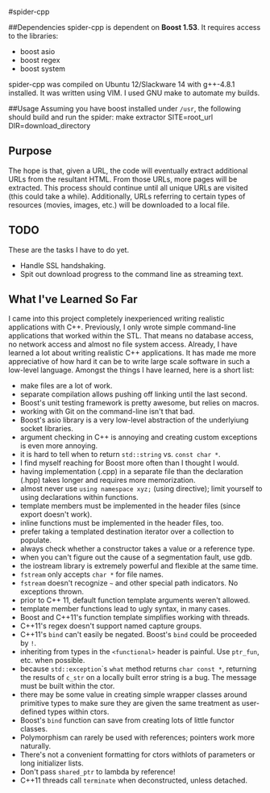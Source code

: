 #spider-cpp

##Dependencies
spider-cpp is dependent on **Boost 1.53**. It requires access to the libraries:
* boost asio
* boost regex
* boost system

spider-cpp was compiled on Ubuntu 12/Slackware 14 with g++-4.8.1 installed. It was written using VIM. I used GNU make to automate my builds.

##Usage
Assuming you have boost installed under `/usr`, the following should build and run the spider:
    make extractor SITE=root_url DIR=download_directory

## Purpose
The hope is that, given a URL, the code will eventually extract additional URLs from the resultant HTML. From those URLs, more pages will be extracted. This process should continue until all unique URLs are visited (this could take a while). Additionally, URLs referring to certain types of resources (movies, images, etc.) will be downloaded to a local file.

## TODO
These are the tasks I have to do yet.
* Handle SSL handshaking.
* Spit out download progress to the command line as streaming text.

## What I've Learned So Far
I came into this project completely inexperienced writing realistic applications with C++. Previously, I only wrote simple command-line applications that worked within the STL. That means no database access, no network access and almost no file system access. Already, I have learned a lot about writing realistic C++ applications. It has made me more appreciative of how hard it can be to write large scale software in such a low-level language. Amongst the things I have learned, here is a short list:

* make files are a lot of work.
* separate compilation allows pushing off linking until the last second.
* Boost's unit testing framework is pretty awesome, but relies on macros.
* working with Git on the command-line isn't that bad.
* Boost's asio library is a very low-level abstraction of the underlyiung socket libraries.
* argument checking in C++ is annoying and creating custom exceptions is even more annoying.
* it is hard to tell when to return `std::string` vs. `const char *`.
* I find myself reaching for Boost more often than I thought I would.
* having implementation (.cpp) in a separate file than the declaration (.hpp) takes longer and requires more memorization.
* almost never use `using namespace xyz;` (using directive); limit yourself to using declarations within functions.
* template members must be implemented in the header files (since export doesn't work).
* inline functions must be implemented in the header files, too.
* prefer taking a templated destination iterator over a collection to populate.
* always check whether a constructor takes a value or a reference type.
* when you can't figure out the cause of a segmentation fault, use gdb.
* the iostream library is extremely powerful and flexible at the same time.
* `fstream` only accepts `char *` for file names.
* `fstream` doesn't recognize `~` and other special path indicators. No exceptions thrown.
* prior to C++ 11, default function template arguments weren't allowed.
* template member functions lead to ugly syntax, in many cases.
* Boost and C++11's function template simplifies working with threads.
* C++11's regex doesn't support named capture groups.
* C++11's `bind` can't easily be negated. Boost's `bind` could be proceeded by `!`.
* inheriting from types in the `<functional>` header is painful. Use `ptr_fun`, etc. when possible.
* because `std::exception`\`s `what` method returns `char const *`, returning the results of `c_str` on a locally built error string is a bug. The message must be built within the ctor.
* there may be some value in creating simple wrapper classes around primitive types to make sure they are given the same treatment as user-defined types within ctors.
* Boost's `bind` function can save from creating lots of little functor classes.
* Polymorphism can rarely be used with references; pointers work more naturally.
* There's not a convenient formatting for ctors withlots of parameters or long initializer lists.
* Don't pass `shared_ptr` to lambda by reference!
* C++11 threads call `terminate` when deconstructed, unless detached.
